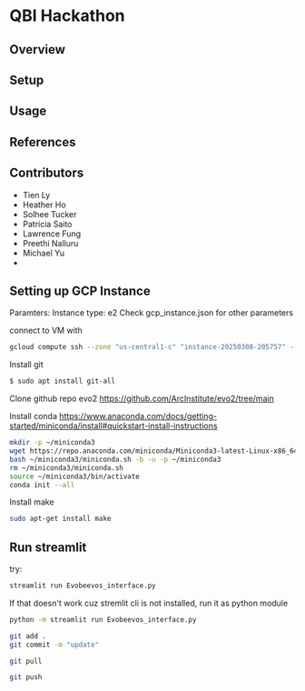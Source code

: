 # QBI Hackathon

## Overview
## Setup
## Usage
## References

## Contributors
* Tien Ly
* Heather Ho
* Solhee Tucker
* Patricia Saito
* Lawrence Fung
* Preethi Nalluru
* Michael Yu
* 

## Setting up GCP Instance  

Paramters:
Instance type: e2
Check gcp_instance.json for other parameters

connect to VM with 
```bash
gcloud compute ssh --zone "us-central1-c" "instance-20250308-205757" --project "hackathon-452719"
```

Install git
```bash
$ sudo apt install git-all
```

Clone github repo evo2
https://github.com/ArcInstitute/evo2/tree/main

Install conda
https://www.anaconda.com/docs/getting-started/miniconda/install#quickstart-install-instructions
```bash
mkdir -p ~/miniconda3
wget https://repo.anaconda.com/miniconda/Miniconda3-latest-Linux-x86_64.sh -O ~/miniconda3/miniconda.sh
bash ~/miniconda3/miniconda.sh -b -u -p ~/miniconda3
rm ~/miniconda3/miniconda.sh
source ~/miniconda3/bin/activate
conda init --all
```

Install make
```bash
sudo apt-get install make
```

## Run streamlit
try:
```bash
streamlit run Evobeevos_interface.py
```

If that doesn't work cuz stremlit cli is not installed, run it as python module
```bash
python -m streamlit run Evobeevos_interface.py
```

```bash
git add .
git commit -m "update"

git pull

git push
```
